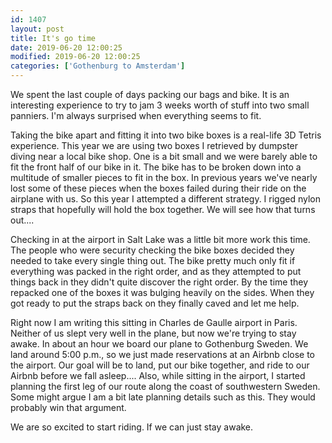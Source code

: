 ```yaml
---
id: 1407
layout: post
title: It's go time
date: 2019-06-20 12:00:25
modified: 2019-06-20 12:00:25
categories: ['Gothenburg to Amsterdam']
---
```


We spent the last couple of days packing our bags and bike. It is an interesting experience to try to jam 3 weeks worth of stuff into two small panniers. I'm always surprised when everything seems to fit.

Taking the bike apart and fitting it into two bike boxes is a real-life 3D Tetris experience. This year we are using two boxes I retrieved by dumpster diving near a local bike shop. One is a bit small and we were barely able to fit the front half of our bike in it. The bike has to be broken down into a multitude of smaller pieces to fit in the box. In previous years we've nearly lost some of these pieces when the boxes failed during their ride on the airplane with us. So this year I attempted a different strategy. I rigged nylon straps that hopefully will hold the box together. We will see how that turns out....

Checking in at the airport in Salt Lake was a little bit more work this time. The people who were security checking the bike boxes decided they needed to take every single thing out. The bike pretty much only fit if everything was packed in the right order, and as they attempted to put things back in they didn't quite discover the right order. By the time they repacked one of the boxes it was bulging heavily on the sides. When they got ready to put the straps back on they finally caved and let me help.

Right now I am writing this sitting in Charles de Gaulle airport in Paris. Neither of us slept very well in the plane, but now we're trying to stay awake. In about an hour we board our plane to Gothenburg Sweden. We land around 5:00 p.m., so we just made reservations at an Airbnb close to the airport. Our goal will be to land, put our bike together, and ride to our Airbnb before we fall asleep.... Also, while sitting in the airport, I started planning the first leg of our route along the coast of southwestern Sweden. Some might argue I am a bit late planning details such as this. They would probably win that argument.

We are so excited to start riding. If we can just stay awake.
